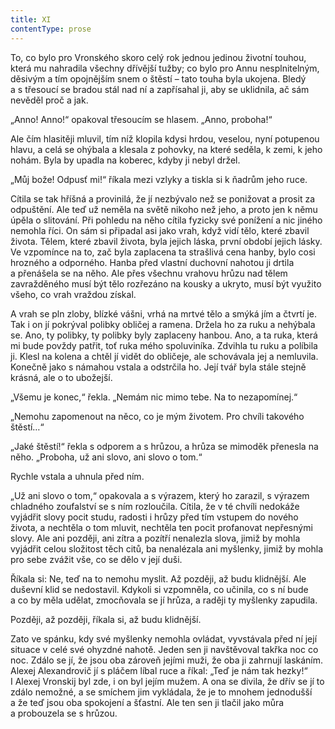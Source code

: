 ```yaml
---
title: XI
contentType: prose
---
```


To, co bylo pro Vronského skoro celý rok jednou jedinou životní touhou, která mu nahradila všechny dřívější tužby; co bylo pro Annu nesplnitelným, děsivým a tím opojnějším snem o štěstí – tato touha byla ukojena. Bledý a s třesoucí se bradou stál nad ní a zapřísahal ji, aby se uklidnila, ač sám nevěděl proč a jak.

„Anno! Anno!“ opakoval třesoucím se hlasem. „Anno, proboha!“

Ale čím hlasitěji mluvil, tím níž klopila kdysi hrdou, veselou, nyní potupenou hlavu, a celá se ohýbala a klesala z pohovky, na které seděla, k zemi, k jeho nohám. Byla by upadla na koberec, kdyby ji nebyl držel.

„Můj bože! Odpusť mi!“ říkala mezi vzlyky a tiskla si k ňadrům jeho ruce.

Cítila se tak hříšná a provinilá, že jí nezbývalo než se ponižovat a prosit za odpuštění. Ale teď už neměla na světě nikoho než jeho, a proto jen k němu úpěla o slitování. Při pohledu na něho cítila fyzicky své ponížení a nic jiného nemohla říci. On sám si připadal asi jako vrah, když vidí tělo, které zbavil života. Tělem, které zbavil života, byla jejich láska, první období jejich lásky. Ve vzpomínce na to, zač byla zaplacena ta strašlivá cena hanby, bylo cosi hrozného a odporného. Hanba před vlastní duchovní nahotou ji drtila a přenášela se na něho. Ale přes všechnu vrahovu hrůzu nad tělem zavražděného musí být tělo rozřezáno na kousky a ukryto, musí být využito všeho, co vrah vraždou získal.

A vrah se pln zloby, blízké vášni, vrhá na mrtvé tělo a smýká jím a čtvrtí je. Tak i on jí pokrýval polibky obličej a ramena. Držela ho za ruku a nehýbala se. Ano, ty polibky, ty polibky byly zaplaceny hanbou. Ano, a ta ruka, která mi bude povždy patřit, toť ruka mého spoluviníka. Zdvihla tu ruku a políbila ji. Klesl na kolena a chtěl jí vidět do obličeje, ale schovávala jej a nemluvila. Konečně jako s námahou vstala a odstrčila ho. Její tvář byla stále stejně krásná, ale o to ubožejší.

„Všemu je konec,“ řekla. „Nemám nic mimo tebe. Na to nezapomínej.“

„Nemohu zapomenout na něco, co je mým životem. Pro chvíli takového štěstí…“

„Jaké štěstí!“ řekla s odporem a s hrůzou, a hrůza se mimoděk přenesla na něho. „Proboha, už ani slovo, ani slovo o tom.“

Rychle vstala a uhnula před ním.

„Už ani slovo o tom,“ opakovala a s výrazem, který ho zarazil, s výrazem chladného zoufalství se s ním rozloučila. Cítila, že v té chvíli nedokáže vyjádřit slovy pocit studu, radosti i hrůzy před tím vstupem do nového života, a nechtěla o tom mluvit, nechtěla ten pocit profanovat nepřesnými slovy. Ale ani později, ani zítra a pozítří nenalezla slova, jimiž by mohla vyjádřit celou složitost těch citů, ba nenalézala ani myšlenky, jimiž by mohla pro sebe zvážit vše, co se dělo v její duši.

Říkala si: Ne, teď na to nemohu myslit. Až později, až budu klidnější. Ale duševní klid se nedostavil. Kdykoli si vzpomněla, co učinila, co s ní bude a co by měla udělat, zmocňovala se jí hrůza, a raději ty myšlenky zapudila.

Později, až později, říkala si, až budu klidnější.

Zato ve spánku, kdy své myšlenky nemohla ovládat, vyvstávala před ní její situace v celé své ohyzdné nahotě. Jeden sen ji navštěvoval takřka noc co noc. Zdálo se jí, že jsou oba zároveň jejími muži, že oba ji zahrnují laskáním. Alexej Alexandrovič jí s pláčem líbal ruce a říkal: „Teď je nám tak hezky!“ I Alexej Vronskij byl zde, i on byl jejím mužem. A ona se divila, že dřív se jí to zdálo nemožné, a se smíchem jim vykládala, že je to mnohem jednodušší a že teď jsou oba spokojení a šťastní. Ale ten sen ji tlačil jako můra a probouzela se s hrůzou.

